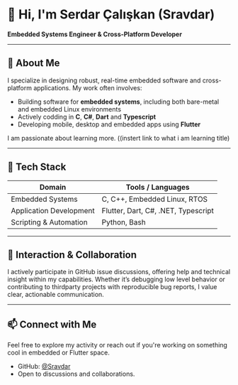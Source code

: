 # 👋 Hi, I'm Serdar Çalışkan (Sravdar)

**Embedded Systems Engineer & Cross-Platform Developer**

---

## 🧭 About Me

I specialize in designing robust, real-time embedded software and cross-platform applications. My work often involves:

- Building software for **embedded systems**, including both bare-metal and embedded Linux environments
- Actively codding in **C**, **C#**, **Dart** and **Typescript**
- Developing mobile, desktop and embedded apps using **Flutter**

I am passionate about learning more. ((instert link to what i am learning title)

---

## 🔌 Tech Stack

| Domain                  | Tools / Languages                      |
|------------------------|----------------------------------------|
| Embedded Systems       | C, C++, Embedded Linux, RTOS           |
| Application Development| Flutter, Dart, C#, .NET, Typescript    |
| Scripting & Automation | Python, Bash                           |

---

## 💬 Interaction & Collaboration

I actively participate in GitHub issue discussions, offering help and technical insight within my capabilities. Whether it’s debugging low level behavior or contributing to thirdparty projects with reproducible bug reports, I value clear, actionable communication.

---

## 📫 Connect with Me

Feel free to explore my activity or reach out if you're working on something cool in embedded or Flutter space.

- GitHub: [@Sravdar](https://github.com/Sravdar)
- Open to discussions and collaborations.
